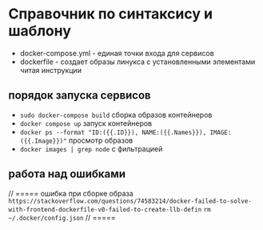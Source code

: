 # Справочник по синтаксису и шаблону
- docker-compose.yml - единая точки входа для сервисов
- dockerfile - создает образы линукса с установленными элементами читая инструкции


## порядок запуска сервисов
- ```sudo docker-compose build``` сборка образов контейнеров
- ```docker compose up``` запуск контейнеров
- ```docker ps --format "ID:({{.ID}}), NAME:({{.Names}}), IMAGE: ({{.Image}})"``` просмотр образов
- ```docker images | grep node``` с фильтрацией

## работа над ошибками
// =====
ошибка при сборке образа
```https://stackoverflow.com/questions/74583214/docker-failed-to-solve-with-frontend-dockerfile-v0-failed-to-create-llb-defin```
```rm ~/.docker/config.json```
// =====